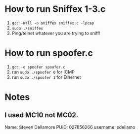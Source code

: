 # How to run Sniffex 1-3.c
1. `gcc -Wall -o sniffex sniffex.c -lpcap`
2. `sudo ./sniffex`
3. Ping/telnet whatever you are trying to sniff!

# How to run spoofer.c
1. `gcc -o spoofer spoofer.c`
2. run `sudo ./spoofer 0` for ICMP
3. run `sudo ./spoofer 1` for Ethernet

# Notes
I used MC10 not MC02.
------
Name: Steven Dellamore
PUID: 027856266
username: sdellamo
